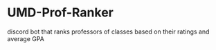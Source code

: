 # UMD-Prof-Ranker
discord bot that ranks professors of classes based on their ratings and average GPA
